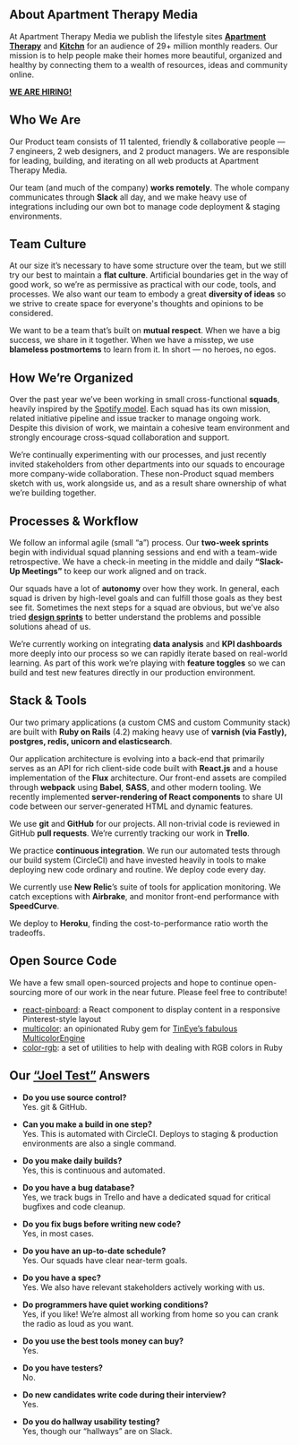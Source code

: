 ## About Apartment Therapy Media

At Apartment Therapy Media we publish the lifestyle sites [**Apartment Therapy**](http://www.apartmenttherapy.com) and [**Kitchn**](http://www.thekitchn.com) for an audience of 29+ million monthly readers. Our mission is to help people make their homes more beautiful, organized and healthy by connecting them to a wealth of resources, ideas and community online.

[**WE ARE HIRING!**](http://www.apartmenttherapy.com/jobs)

## Who We Are

Our Product team consists of 11 talented, friendly & collaborative people — 7 engineers, 2 web designers, and 2 product managers. We are responsible for leading, building, and iterating on all web products at Apartment Therapy Media.

Our team (and much of the company) **works remotely**. The whole company communicates through **Slack** all day, and we make heavy use of integrations including our own bot to manage code deployment & staging environments.

## Team Culture

At our size it’s necessary to have some structure over the team, but we still try our best to maintain a **flat culture**. Artificial boundaries get in the way of good work, so we’re as permissive as practical with our code, tools, and processes. We also want our team to embody a great **diversity of ideas** so we strive to create space for everyone's thoughts and opinions to be considered.

We want to be a team that’s built on **mutual respect**. When we have a big success, we share in it together. When we have a misstep, we use **blameless postmortems** to learn from it. In short — no heroes, no egos.

## How We’re Organized

Over the past year we’ve been working in small cross-functional **squads**, heavily inspired by the [Spotify model](https://labs.spotify.com/2014/03/27/spotify-engineering-culture-part-1/). Each squad has its own mission, related initiative pipeline and issue tracker to manage ongoing work. Despite this division of work, we maintain a cohesive team environment and strongly encourage cross-squad collaboration and support.

We’re continually experimenting with our processes, and just recently invited stakeholders from other departments into our squads to encourage more company-wide collaboration. These non-Product squad members sketch with us, work alongside us, and as a result share ownership of what we’re building together.

## Processes & Workflow

We follow an informal agile (small “a”) process. Our **two-week sprints** begin with individual squad planning sessions and end with a team-wide retrospective. We have a check-in meeting in the middle and daily **“Slack-Up Meetings”** to keep our work aligned and on track.

Our squads have a lot of **autonomy** over how they work. In general, each squad is driven by high-level goals and can fulfill those goals as they best see fit. Sometimes the next steps for a squad are obvious, but we’ve also tried [**design sprints**](http://www.gv.com/sprint/) to better understand the problems and possible solutions ahead of us.

We’re currently working on integrating **data analysis** and **KPI dashboards** more deeply into our process so we can rapidly iterate based on real-world learning. As part of this work we’re playing with **feature toggles** so we can build and test new features directly in our production environment.

## Stack & Tools

Our two primary applications (a custom CMS and custom Community stack) are built with **Ruby on Rails** (4.2) making heavy use of **varnish (via Fastly), postgres, redis, unicorn and elasticsearch**.

Our application architecture is evolving into a back-end that primarily serves as an API for rich client-side code built with **React.js** and a house implementation of the **Flux** architecture. Our front-end assets are compiled through **webpack** using **Babel**, **SASS**, and other modern tooling. We recently implemented **server-rendering of React components** to share UI code between our server-generated HTML and dynamic features.

We use **git** and **GitHub** for our projects. All non-trivial code is reviewed in GitHub **pull requests**. We’re currently tracking our work in **Trello**.

We practice **continuous integration**. We run our automated tests through our build system (CircleCI) and have invested heavily in tools to make deploying new code ordinary and routine. We deploy code every day.

We currently use **New Relic**’s suite of tools for application monitoring. We catch exceptions with **Airbrake**, and monitor front-end performance with **SpeedCurve**.

We deploy to **Heroku**, finding the cost-to-performance ratio worth the tradeoffs.

## Open Source Code

We have a few small open-sourced projects and hope to continue open-sourcing more of our work in the near future. Please feel free to contribute!

* [react-pinboard](https://github.com/apartmenttherapy/react-pinboard): a React component to display content in a responsive Pinterest-style layout
* [multicolor](https://github.com/apartmenttherapy/multicolor): an opinionated Ruby gem for [TinEye’s fabulous MulticolorEngine](http://services.tineye.com/MulticolorEngine)
* [color-rgb](https://github.com/apartmenttherapy/color-rgb): a set of utilities to help with dealing with RGB colors in Ruby

## Our [“Joel Test”](http://www.joelonsoftware.com/articles/fog0000000043.html) Answers

* **Do you use source control?**  
  Yes. git & GitHub.

* **Can you make a build in one step?**  
  Yes. This is automated with CircleCI. Deploys to staging & production environments are also a single command.

* **Do you make daily builds?**  
  Yes, this is continuous and automated.

* **Do you have a bug database?**  
  Yes, we track bugs in Trello and have a dedicated squad for critical bugfixes and code cleanup.

* **Do you fix bugs before writing new code?**  
  Yes, in most cases.

* **Do you have an up-to-date schedule?**  
  Yes. Our squads have clear near-term goals.

* **Do you have a spec?**  
  Yes. We also have relevant stakeholders actively working with us.

* **Do programmers have quiet working conditions?**  
  Yes, if you like! We’re almost all working from home so you can crank the radio as loud as you want.

* **Do you use the best tools money can buy?**  
  Yes.

* **Do you have testers?**  
  No.

* **Do new candidates write code during their interview?**  
  Yes.

* **Do you do hallway usability testing?**  
  Yes, though our “hallways” are on Slack.
